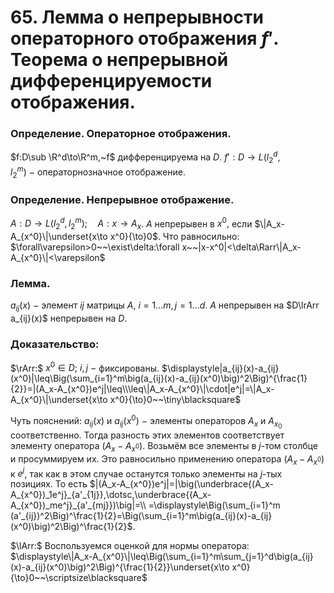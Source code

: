 # 65. Лемма о непрерывности операторного отображения $f'$. Теорема о непрерывной дифференцируемости отображения.

### Определение. Операторное отображения.
$f:D\sub \R^d\to\R^m,~f$ дифференцируема на $D.$
$f':D\to L(l_2^d,l_2^m)~-~$операторнозначное отображение.

### Определение. Непрерывное отображение.
$A:D\to L(l_2^d,l_2^m);\quad A:x\to A_x$.
$A$ непрерывен в $x^0,$ если $\|A_x-A_{x^0}\|\underset{x\to x^0}{\to}0$.
Что равносильно:
$\forall\varepsilon>0~~\exist\delta:\forall x~~|x-x^0|<\delta\Rarr\|A_x-A_{x^0}\|<\varepsilon$

### Лемма.
$a_{ij}(x)~-~$элемент $ij$ матрицы $A,~i=1\dots m,j=1\dots d$.
$A$ непрерывен на $D\lrArr a_{ij}(x)$ непрерывен на $D$.

### Доказательство:
$\rArr:$
$x^0\in D;~i,j~-~$фиксированы.
$\displaystyle|a_{ij}(x)-a_{ij}(x^0)|\leq\Big(\sum_{i=1}^m\big(a_{ij}(x)-a_{ij}(x^0)\big)^2\Big)^{\frac{1}{2}}=|(A_x-A_{x^0})e^j|\leq\\\leq\|A_x-A_{x^0}\|\cdot|e^j|=\|A_x-A_{x^0}\|\underset{x\to x^0}{\to}0~~\tiny\blacksquare$

Чуть пояснений:
$a_{ij}(x)$ и $a_{ij}(x^0)~-~$элементы операторов $A_x$ и $A_{x_0}$ соответственно. Тогда разность этих элементов соответствует элементу оператора $(A_x-A_{x^0})$. Возьмём все элементы в $j$-том столбце и просуммируем их. Это равносильно применению оператора $(A_x-A_{x^0})$ к $e^j$, так как в этом случае останутся только элементы на $j$-тых позициях.
То есть $|(A_x-A_{x^0})e^j|=|\big(\underbrace{(A_x-A_{x^0})_1e^j}_{a'_{1j}},\dotsc,\underbrace{(A_x-A_{x^0})_me^j}_{a'_{mj}})\big|=\\
=\displaystyle\Big(\sum_{i=1}^m (a'_{ij})^2\Big)^\frac{1}{2}=\Big(\sum_{i=1}^m\big(a_{ij}(x)-a_{ij}(x^0)\big)^2\Big)^\frac{1}{2}$.

$\lArr:$
Воспользуемся оценкой для нормы оператора:
$\displaystyle\|A_x-A_{x^0}\|\leq\Big(\sum_{i=1}^m\sum_{j=1}^d\big(a_{ij}(x)-a_{ij}(x^0)\big)^2\Big)^{\frac{1}{2}}\underset{x\to x^0}{\to}0~~\scriptsize\blacksquare$